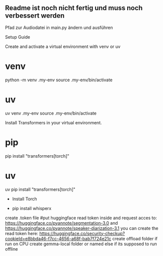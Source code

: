 
## Readme ist noch nicht fertig und muss noch verbessert werden 

Pfad zur Audiodatei in main.py ändern und ausführen 

Setup Guide


Create and activate a virtual environment with venv or uv

# venv
python -m venv .my-env
source .my-env/bin/activate
# uv
uv venv .my-env
source .my-env/bin/activate


Install Transformers in your virtual environment.

# pip
pip install "transformers[torch]"

# uv
uv pip install "transformers[torch]"


- Install Torch 

- pip install whisperx



create .token file  #put huggingface read token inside and request acces to:
     https://huggingface.co/pyannote/segmentation-3.0 and https://huggingface.co/pyannote/speaker-diarization-3.1
     you can create the read token here: https://huggingface.co/security-checkup?cookieId=e8bbda46-f7cc-4656-a68f-bab7f724e21c
create offload folder if run on CPU 
create gemma-local folder or named else if its supposed to run offline 
